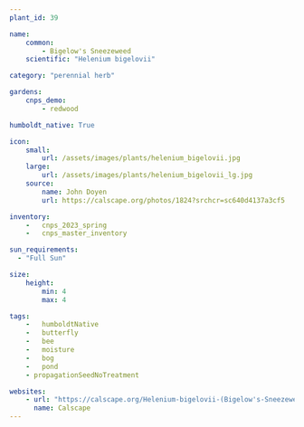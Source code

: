 ```yaml
---
plant_id: 39

name: 
    common: 
        - Bigelow's Sneezeweed
    scientific: "Helenium bigelovii"  

category: "perennial herb"

gardens: 
    cnps_demo:
        - redwood

humboldt_native: True

icon: 
    small: 
        url: /assets/images/plants/helenium_bigelovii.jpg 
    large: 
        url: /assets/images/plants/helenium_bigelovii_lg.jpg 
    source: 
        name: John Doyen 
        url: https://calscape.org/photos/1824?srchcr=sc640d4137a3cf5 

inventory: 
    -   cnps_2023_spring
    -   cnps_master_inventory

sun_requirements:
  - "Full Sun"

size:
    height: 
        min: 4
        max: 4

tags:  
    -   humboldtNative
    -   butterfly
    -   bee
    -   moisture
    -   bog
    -   pond
    - propagationSeedNoTreatment

websites: 
    - url: "https://calscape.org/Helenium-bigelovii-(Bigelow's-Sneezeweed)"
      name: Calscape
---
```


